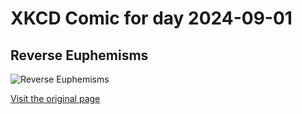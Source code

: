 
# XKCD Comic for day 2024-09-01

## Reverse Euphemisms

![Reverse Euphemisms](https://imgs.xkcd.com/comics/reverse_euphemisms.png "I'm still waiting for a chance to use 'I have to see a man about a horse'.")

[Visit the original page](https://xkcd.com/168/)
